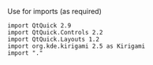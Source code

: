 Use for imports (as required)

```
import QtQuick 2.9
import QtQuick.Controls 2.2
import QtQuick.Layouts 1.2
import org.kde.kirigami 2.5 as Kirigami
import "."
```
